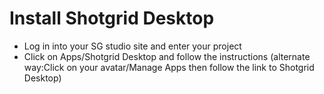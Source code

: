 # Install Shotgrid Desktop

* Log in into your SG studio site and enter your project
* Click on Apps/Shotgrid Desktop and follow the instructions (alternate way:Click on your avatar/Manage Apps then follow the link to Shotgrid Desktop)